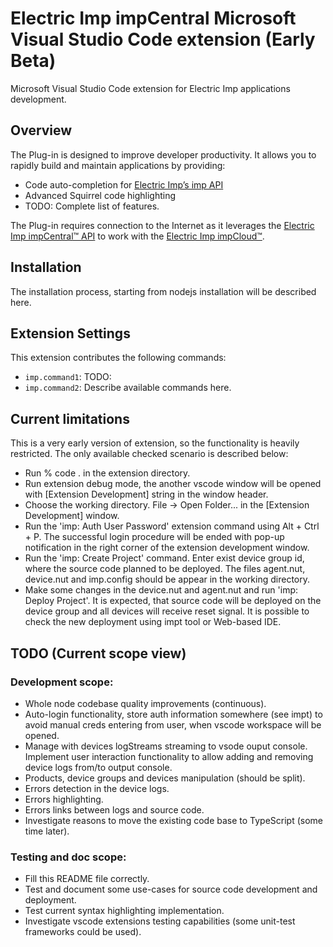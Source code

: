 # Electric Imp impCentral Microsoft Visual Studio Code extension (Early Beta)

Microsoft Visual Studio Code extension for Electric Imp applications development.

## Overview

The Plug-in is designed to improve developer productivity. It allows you to rapidly build and maintain applications by
providing:

* Code auto-completion for [Electric Imp’s imp API](https://developer.electricimp.com/api)
* Advanced Squirrel code highlighting
* TODO: Complete list of features.

The Plug-in requires connection to the Internet as it leverages the
[Electric Imp impCentral™ API](https://developer.electricimp.com/tools/impcentralapi)
to work with the [Electric Imp impCloud™](https://electricimp.com/platform/cloud/).

## Installation

The installation process, starting from nodejs installation will be described here. 

## Extension Settings

This extension contributes the following commands:

* `imp.command1`: TODO:
* `imp.command2`: Describe available commands here.

## Current limitations

This is a very early version of extension, so the functionality is heavily restricted. The only available checked scenario is described below:
- Run % code . in the extension directory.
- Run extension debug mode, the another vscode window will be opened with [Extension Development] string in the window header.
- Choose the working directory. File -> Open Folder... in the [Extension Development] window.
- Run the 'imp: Auth User Password' extension command using Alt + Ctrl + P.
The successful login procedure will be ended with pop-up notification in the right corner of the extension development window.
- Run the 'imp: Create Project' command. Enter exist device group id, where the source code planned to be deployed. The files agent.nut, device.nut and imp.config should be appear in the working directory.
- Make some changes in the device.nut and agent.nut and run 'imp: Deploy Project'.
It is expected, that source code will be deployed on the device group and all devices will receive reset signal. It is possible to check the new deployment using impt tool or Web-based IDE.

## TODO (Current scope view)
### Development scope:
* Whole node codebase quality improvements (continuous).
* Auto-login functionality, store auth information somewhere (see impt) to avoid manual creds entering from user, when vscode workspace will be opened.
* Manage with devices logStreams streaming to vsode ouput console. Implement user interaction functionality to allow adding and removing device logs from/to output console.
* Products, device groups and devices manipulation (should be split).
* Errors detection in the device logs.
* Errors highlighting.
* Errors links between logs and source code.
* Investigate reasons to move the existing code base to TypeScript (some time later).

### Testing and doc scope:
* Fill this README file correctly.
* Test and document some use-cases for source code development and deployment.
* Test current syntax highlighting implementation.
* Investigate vscode extensions testing capabilities (some unit-test frameworks could be used).
